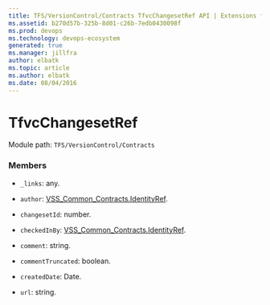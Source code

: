 ```yaml
---
title: TFS/VersionControl/Contracts TfvcChangesetRef API | Extensions for Azure DevOps Services
ms.assetid: b270d57b-325b-8d01-c26b-7edb0430098f
ms.prod: devops
ms.technology: devops-ecosystem
generated: true
ms.manager: jillfra
author: elbatk
ms.topic: article
ms.author: elbatk
ms.date: 08/04/2016
---
```


# TfvcChangesetRef

Module path: `TFS/VersionControl/Contracts`


### Members

* `_links`: any. 

* `author`: [VSS_Common_Contracts.IdentityRef](../../../VSS/WebApi/Contracts/IdentityRef.md). 

* `changesetId`: number. 

* `checkedInBy`: [VSS_Common_Contracts.IdentityRef](../../../VSS/WebApi/Contracts/IdentityRef.md). 

* `comment`: string. 

* `commentTruncated`: boolean. 

* `createdDate`: Date. 

* `url`: string. 

